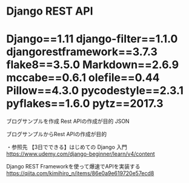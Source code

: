 Django REST API 
=======

Django==1.11
django-filter==1.1.0
djangorestframework==3.7.3
flake8==3.5.0
Markdown==2.6.9
mccabe==0.6.1
olefile==0.44
Pillow==4.3.0
pycodestyle==2.3.1
pyflakes==1.6.0
pytz==2017.3
=======
ブログサンプルを作成
Rest APIの作成が目的
JSON


ブログサンプルからRest APIの作成が目的

・参照先
【3日でできる】はじめての Django 入門
https://www.udemy.com/django-beginner/learn/v4/content

Django REST Frameworkを使って爆速でAPIを実装する
https://qiita.com/kimihiro_n/items/86e0a9e619720e57ecd8

